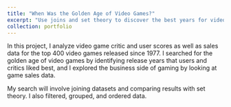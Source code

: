 ```yaml
---
title: "When Was the Golden Age of Video Games?"
excerpt: "Use joins and set theory to discover the best years for video games! <br/><img src='/images/videogame.jpeg'>"
collection: portfolio
---
```


In this project, I analyze video game critic and user scores as well as sales data for the top 400 video games released since 1977. I searched for the golden age of video games by identifying release years that users and critics liked best, and I explored the business side of gaming by looking at game sales data.

My search will involve joining datasets and comparing results with set theory. I also filtered, grouped, and ordered data.
